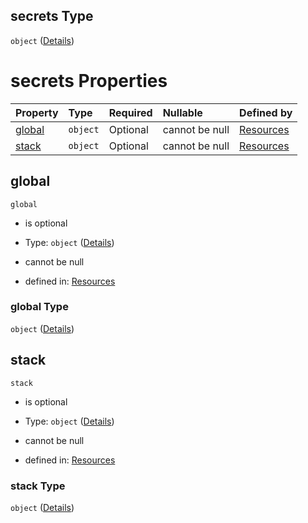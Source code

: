## secrets Type

`object` ([Details](resources-resources-properties-resources-properties-secrets.md))

# secrets Properties

| Property          | Type     | Required | Nullable       | Defined by                                                                                                                                                                     |
| :---------------- | :------- | :------- | :------------- | :----------------------------------------------------------------------------------------------------------------------------------------------------------------------------- |
| [global](#global) | `object` | Optional | cannot be null | [Resources](resources-resources-properties-resources-properties-secrets-properties-global.md "undefined#/resources/properties/Resources/properties/secrets/properties/global") |
| [stack](#stack)   | `object` | Optional | cannot be null | [Resources](resources-resources-properties-resources-properties-secrets-properties-stack.md "undefined#/resources/properties/Resources/properties/secrets/properties/stack")   |

## global



`global`

*   is optional

*   Type: `object` ([Details](resources-resources-properties-resources-properties-secrets-properties-global.md))

*   cannot be null

*   defined in: [Resources](resources-resources-properties-resources-properties-secrets-properties-global.md "undefined#/resources/properties/Resources/properties/secrets/properties/global")

### global Type

`object` ([Details](resources-resources-properties-resources-properties-secrets-properties-global.md))

## stack



`stack`

*   is optional

*   Type: `object` ([Details](resources-resources-properties-resources-properties-secrets-properties-stack.md))

*   cannot be null

*   defined in: [Resources](resources-resources-properties-resources-properties-secrets-properties-stack.md "undefined#/resources/properties/Resources/properties/secrets/properties/stack")

### stack Type

`object` ([Details](resources-resources-properties-resources-properties-secrets-properties-stack.md))
